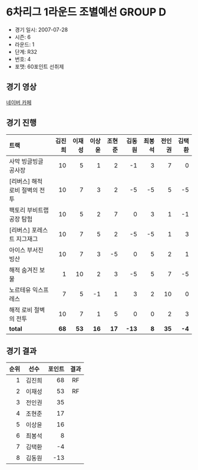 # 6차리그 1라운드 조별예선 GROUP D

- 경기 일시: 2007-07-28
- 시즌: 6
- 라운드: 1
- 단계: R32
- 번호: 4
- 포맷: 60포인트 선취제





## 경기 영상
[네이버 카페](https://cafe.naver.com/leaguekart/83)

## 경기 진행

| 트랙 | 김진희 | 이재성 | 이상윤 | 조현준 | 김동원 | 최봉석 | 전인권 | 김택환 |
|:---|---:|---:|---:|---:|---:|---:|---:|---:|
| 사막 빙글빙글 공사장 | 10 | 5 | 1 | 2 | -1 | 3 | 7 | 0 |
| [리버스] 해적 로비 절벽의 전투 | 10 | 7 | 3 | 2 | -5 | -5 | 5 | -5 |
| 팩토리 부비트랩 공장 탐험 | 10 | 5 | 2 | 7 | 0 | 3 | 1 | -1 |
| [리버스] 포레스트 지그재그 | 10 | 7 | 5 | 2 | -5 | -5 | 1 | 3 |
| 아이스 부서진 빙산 | 10 | 7 | 3 | -5 | 0 | 5 | 2 | 1 |
| 해적 숨겨진 보물 | 1 | 10 | 2 | 3 | -5 | 5 | 7 | -5 |
| 노르테유 익스프레스 | 7 | 5 | -1 | 1 | 3 | 2 | 10 | 0 |
| 해적 로비 절벽의 전투 | 10 | 7 | 1 | 5 | 0 | 0 | 2 | 3 |
| __total__ | __68__ | __53__ | __16__ | __17__ | __-13__ | __8__ | __35__ | __-4__ |




## 경기 결과

| 순위 | 선수 | 포인트 | 결과 |
|---:|:---:|---:|:---:|
| 1 | 김진희 | 68 | RF |
| 2 | 이재성 | 53 | RF |
| 3 | 전인권 | 35 |  |
| 4 | 조현준 | 17 |  |
| 5 | 이상윤 | 16 |  |
| 6 | 최봉석 | 8 |  |
| 7 | 김택환 | -4 |  |
| 8 | 김동원 | -13 |  |

